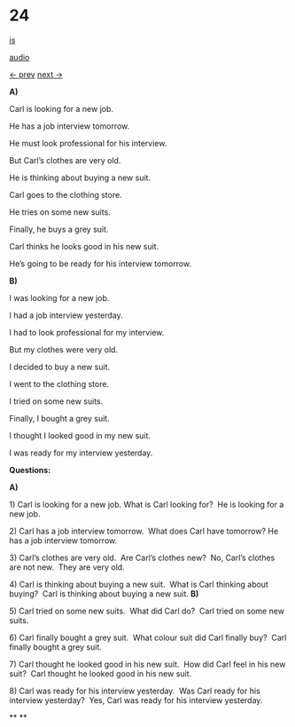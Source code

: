 # 24

[is](../is/story_24.md)

[audio](../audio/story_24.mp3)

[← prev](../en/story_23.md)
[next →](../en/story_25.md)

**A)**

Carl is looking for a new job.

He has a job interview tomorrow.

He must look professional for his interview.

But Carl’s clothes are very old.

He is thinking about buying a new suit.

Carl goes to the clothing store.

He tries on some new suits.

Finally, he buys a grey suit.

Carl thinks he looks good in his new suit.

He’s going to be ready for his interview tomorrow.

**B)**

I was looking for a new job.

I had a job interview yesterday.

I had to look professional for my interview.

But my clothes were very old.

I decided to buy a new suit.

I went to the clothing store.

I tried on some new suits.

Finally, I bought a grey suit.

I thought I looked good in my new suit.

I was ready for my interview yesterday.

**Questions:**

**A)**

1\) Carl is looking for a new job. What is Carl looking for?  He is
looking for a new job.

2\) Carl has a job interview tomorrow.  What does Carl have tomorrow?
He has a job interview tomorrow.

3\) Carl’s clothes are very old.  Are Carl’s clothes new?  No, Carl’s
clothes are not new.  They are very old.

4\) Carl is thinking about buying a new suit.  What is Carl thinking
about buying?  Carl is thinking about buying a new suit.
**B)**

5\) Carl tried on some new suits.  What did Carl do?  Carl tried on some
new suits.

6\) Carl finally bought a grey suit.  What colour suit did Carl finally
buy?  Carl finally bought a grey suit.

7\) Carl thought he looked good in his new suit.  How did Carl feel in
his new suit?  Carl thought he looked good in his new suit.

8\) Carl was ready for his interview yesterday.  Was Carl ready for his
interview yesterday?  Yes, Carl was ready for his interview yesterday.

**
**
